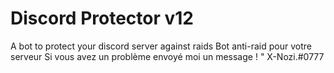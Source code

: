 # Discord Protector v12
A bot to protect your discord server against raids
Bot anti-raid pour votre serveur
Si vous avez un problème envoyé moi un message ! " X-Nozi.#0777
